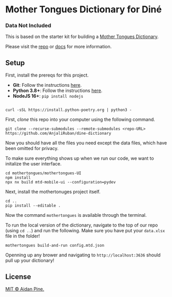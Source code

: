 # Mother Tongues Dictionary for Diné
### Data Not Included

This is based on the starter kit for building a [Mother Tongues Dictionary](https://www.mothertongues.org).

Please visit the [repo](https://github.com/MotherTongues/mothertongues) or [docs](https://docs.mothertongues.org) for more information.


## Setup

First, install the prereqs for this project.


- **Git**: Follow the instructions [here](https://github.com/git-guides/install-git).
- **Python 3.8+**: Follow the instructions [here](https://www.python.org/downloads/).
- **NodeJS 16+**: `pip install nodejs`

```

curl -sSL https://install.python-poetry.org | python3 -
```

First, _clone_ this repo into your computer using the following command.

```
git clone --recurse-submodules --remote-submodules <repo-URL> https://github.com/AnjaliRuban/dine-dictionary
```

Now you should have all the files you need except the data files, which have been omitted for privacy.

To make sure everything shows up when we run our code, we want to initalize the user interface.

```
cd mothertongues/mothertongues-UI
npm install
npx nx build mtd-mobile-ui --configuration=pydev
```

Next, install the mothertonuges project itself.

```
cd ..
pip install --editable .
```
Now the command `mothertongues` is available through the terminal.

To run the local version of the dictionary, navigate to the top of our repo (using `cd ..`) and run the following. Make sure you have put your `data.xlsx` file in the folder!

```
mothertongues build-and-run config.mtd.json
```

Openning up any brower and navigating to `http://localhost:3636` should pull up your dictionary!


## License

[MIT © Aidan Pine.](LICENSE)
